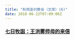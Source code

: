 ```yaml
---
title: "秋雨圣约教会（文库）(6)"
date: 2018-06-22T07:09:06Z
---
```


### [七日牧函：王洪雾师母的来信](https://github.com/chengduqiuyu/-/issues/66)